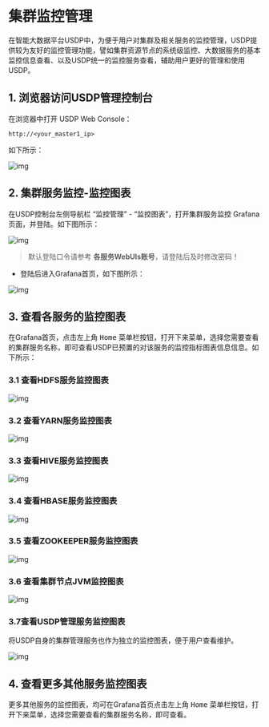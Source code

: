 # 集群监控管理

在智能大数据平台USDP中，为便于用户对集群及相关服务的监控管理，USDP提供较为友好的监控管理功能，譬如集群资源节点的系统级监控、大数据服务的基本监控信息查看、以及USDP统一的监控服务查看，辅助用户更好的管理和使用USDP。



## 1. 浏览器访问USDP管理控制台

在浏览器中打开 USDP Web Console：
~~~URL
http://<your_master1_ip>
~~~
如下所示：

![img](../../images/1.0.x/guide/node/node_usdp_console_login.png)



## 2. 集群服务监控-监控图表

在USDP控制台左侧导航栏 “监控管理” - “监控图表”，打开集群服务监控 Grafana 页面，并登陆。如下图所示：

![img](../../images/1.0.x/guide/monitor/service_grafana_ui_details.png)

> 默认登陆口令请参考 **各服务WebUIs账号**，请登陆后及时修改密码！
>

- 登陆后进入Grafana首页，如下图所示：

![img](../../images/1.0.x/guide/monitor/usdp_console_cluster_monitor_grafana.png)



## 3. 查看各服务的监控图表

在Grafana首页，点击左上角 <kbd>Home</kbd> 菜单栏按钮，打开下来菜单，选择您需要查看的集群服务名称，即可查看USDP已预置的对该服务的监控指标图表信息信息。如下所示：



### 3.1 查看HDFS服务监控图表

![img](../../images/1.0.x/guide/monitor/usdp_console_cluster_monitor_grafana_hdfs.png)



### 3.2 查看YARN服务监控图表

![img](../../images/1.0.x/guide/monitor/usdp_console_cluster_monitor_grafana_yarn.png)



### 3.3 查看HIVE服务监控图表

![img](../../images/1.0.x/guide/monitor/usdp_console_cluster_monitor_grafana_hive.png)



### 3.4 查看HBASE服务监控图表

![img](../../images/1.0.x/guide/monitor/usdp_console_cluster_monitor_grafana_hbase.png)



### 3.5 查看ZOOKEEPER服务监控图表

![img](../../images/1.0.x/guide/monitor/usdp_console_cluster_monitor_grafana_zookeeper.png)



### 3.6 查看集群节点JVM监控图表

![img](../../images/1.0.x/guide/monitor/usdp_console_cluster_monitor_grafana_jvm.png)



### 3.7查看USDP管理服务监控图表

将USDP自身的集群管理服务也作为独立的监控图表，便于用户查看维护。

![img](../../images/1.0.x/guide/monitor/usdp_console_cluster_monitor_grafana_usdp.png)



## 4. 查看更多其他服务监控图表

更多其他服务的监控图表，均可在Grafana首页点击左上角 <kbd>Home</kbd> 菜单栏按钮，打开下来菜单，选择您需要查看的集群服务名称，即可查看。